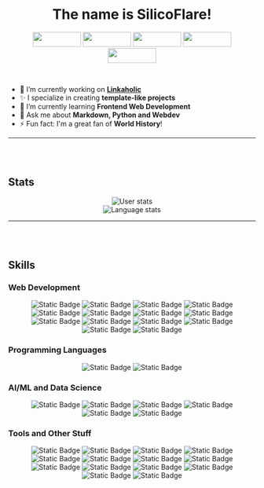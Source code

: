 <h1 align="center">The name is SilicoFlare!</h1>
<p align="center">
  <img src='https://pesu-badges-api.vercel.app/badge/pesu' width='98px' height='30px' />
  <img src='https://pesu-badges-api.vercel.app/badge/hackerspace' width='98px' height='30px' />
  <img src='https://pesu-badges-api.vercel.app/badge/nexus' width='98px' height='30px' />
  <img src='https://pesu-badges-api.vercel.app/badge/research-et-al' width='98px' height='30px' />
  <img src='https://pesu-badges-api.vercel.app/badge/qqc-rr' width='98px' height='30px' />
</p><br>

- 🔭 I’m currently working on **[Linkaholic](https://github.com/HackerSpace-PESU/linkaholic)**
- ✨ I specialize in creating **template-like projects**
- 🌱 I’m currently learning **Frontend Web Development**
- 💬 Ask me about **Markdown, Python and Webdev**
- ⚡ Fun fact: I'm a great fan of **World History**!

---
<br><br>

## Stats
<p align="center">
<img alt="User stats" src="https://github-readme-stats.vercel.app/api?username=silicoflare&show_icons=true&theme=transparent"><br>
<img alt="Language stats" src="https://github-readme-stats.vercel.app/api/top-langs/?username=silicoflare&theme=transparent">
</p>

---
<br><br>

## Skills

### Web Development
<p align="center">
  <img alt="Static Badge" src="https://img.shields.io/badge/HTML5-E34F26?logo=html5&logoColor=white"> 
  <img alt="Static Badge" src="https://img.shields.io/badge/CSS3-1572B6?logo=css3&logoColor=white"> 
  <img alt="Static Badge" src="https://img.shields.io/badge/Tailwind%20CSS-06B6D4?logo=tailwindcss&logoColor=white">
  <img alt="Static Badge" src="https://img.shields.io/badge/Sass-CC6699?logo=sass&logoColor=white">
  <img alt="Static Badge" src="https://img.shields.io/badge/JS-F7DF1E?logo=javascript&logoColor=black">
  <img alt="Static Badge" src="https://img.shields.io/badge/jQuery-0769AD?logo=jquery&logoColor=white">
  <img alt="Static Badge" src="https://img.shields.io/badge/Vue-4FC08D?logo=vue.js&logoColor=white">
  <img alt="Static Badge" src="https://img.shields.io/badge/Vite-646CFF?logo=vite&logoColor=white">
  <img alt="Static Badge" src="https://img.shields.io/badge/React-61DAFB?logo=react&logoColor=white">
  <img alt="Static Badge" src="https://img.shields.io/badge/Flask-black?logo=flask&logoColor=white">
  <img alt="Static Badge" src="https://img.shields.io/badge/FastAPI-009688?logo=fastapi&logoColor=white">
  <img alt="Static Badge" src="https://img.shields.io/badge/Node.js-339933?logo=node.js&logoColor=white">
  <img alt="Static Badge" src="https://img.shields.io/badge/Vercel-black?logo=vercel&logoColor=white">
  <img alt="Static Badge" src="https://img.shields.io/badge/JSON-black?logo=json&logoColor=white">
</p>


### Programming Languages
<p align="center">
  <img alt="Static Badge" src="https://img.shields.io/badge/Python-3776AB?logo=python&logoColor=white"> 
  <img alt="Static Badge" src="https://img.shields.io/badge/C-A8B9CC?logo=c&logoColor=white"> 
</p>


### AI/ML and Data Science
<p align="center">
  <img alt="Static Badge" src="https://img.shields.io/badge/Google%20Colab-F9AB00?logo=googlecolab&logoColor=white">
  <img alt="Static Badge" src="https://img.shields.io/badge/Jupyter-F37626?logo=jupyter&logoColor=white">
  <img alt="Static Badge" src="https://img.shields.io/badge/SKLearn-F7931E?logo=scikitlearn&logoColor=white">
  <img alt="Static Badge" src="https://img.shields.io/badge/NumPy-013243?logo=numpy&logoColor=white">
  <img alt="Static Badge" src="https://img.shields.io/badge/pandas-150458?logo=pandas&logoColor=white">
  <img alt="Static Badge" src="https://img.shields.io/badge/Excel-217346?logo=microsoftexcel&logoColor=white">
</p>

### Tools and Other Stuff
<p align="center">
  <img alt="Static Badge" src="https://img.shields.io/badge/VS%20Code-007ACC?logo=visualstudiocode&logoColor=white">
  <img alt="Static Badge" src="https://img.shields.io/badge/Markdown-black?logo=markdown&logoColor=white">
  <img alt="Static Badge" src="https://img.shields.io/badge/Git-F05032?logo=git&logoColor=white">
  <img alt="Static Badge" src="https://img.shields.io/badge/Obsidian-7C3AED?logo=obsidian&logoColor=white">
  <img alt="Static Badge" src="https://img.shields.io/badge/GitHub%20Actions-2088FF?logo=githubactions&logoColor=white&link=https%3A%2F%2Fwww.linkedin.com%2Fin%2Fsuraj-b-m">
  <img alt="Static Badge" src="https://img.shields.io/badge/Windows%20Batch-4D4D4D?logo=windowsterminal&logoColor=white">
  <img alt="Static Badge" src="https://img.shields.io/badge/Bash-4EAA25?logo=gnubash&logoColor=white">
  <img alt="Static Badge" src="https://img.shields.io/badge/MongoDB-47A248?logo=mongodb&logoColor=white">
  <img alt="Static Badge" src="https://img.shields.io/badge/Insomnia-4000BF?logo=insomnia&logoColor=white">
  <img alt="Static Badge" src="https://img.shields.io/badge/Postman-FF6C37?logo=postman&logoColor=white">
  <img alt="Static Badge" src="https://img.shields.io/badge/Word-2B579A?logo=microsoftword&logoColor=white">
  <img alt="Static Badge" src="https://img.shields.io/badge/PowerPoint-B7472A?logo=microsoftpowerpoint&logoColor=white">
  <img alt="Static Badge" src="https://img.shields.io/badge/Access-A4373A?logo=microsoftaccess&logoColor=white">
  <img alt="Static Badge" src="https://img.shields.io/badge/Notepad%2B%2B-90E59A?logo=notepadplusplus&logoColor=black">
  
</p>

<!--
---
<br><br>

## My Projects

### Linkaholic
Linkaholic is a link manager site with high customizability.
-->
